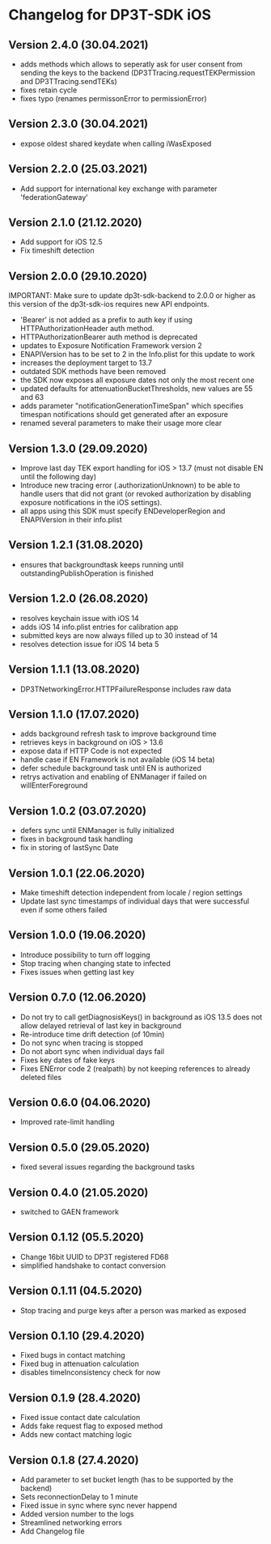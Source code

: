 # Changelog for DP3T-SDK iOS

## Version 2.4.0 (30.04.2021)
- adds methods which allows to seperatly  ask for user consent from sending the keys to the backend (DP3TTracing.requestTEKPermission and DP3TTracing.sendTEKs)
- fixes retain cycle
- fixes typo (renames permissonError to permissionError)

## Version 2.3.0 (30.04.2021)
- expose oldest shared keydate when calling iWasExposed

## Version 2.2.0 (25.03.2021)
- Add support for international key exchange with parameter 'federationGateway'

## Version 2.1.0 (21.12.2020)
- Add support for iOS 12.5
- Fix timeshift detection

## Version 2.0.0 (29.10.2020)

IMPORTANT: Make sure to update dp3t-sdk-backend to 2.0.0 or higher as this version of the dp3t-sdk-ios requires new API endpoints.

- 'Bearer' is not added as a prefix to auth key if using HTTPAuthorizationHeader auth method. 
- HTTPAuthorizationBearer auth method is deprecated
- updates to Exposure Notification Framework version 2
- ENAPIVersion has to be set to 2 in the Info.plist for this update to work
- increases the deployment target to 13.7
- outdated SDK methods have been removed
- the SDK now exposes all exposure dates not only the most recent one
- updated defaults for attenuationBucketThresholds, new values are 55 and 63
- adds parameter "notificationGenerationTimeSpan" which specifies timespan notifications should get generated after an exposure
- renamed several parameters to make their usage more clear

## Version 1.3.0 (29.09.2020)
- Improve last day TEK export handling for iOS > 13.7 (must not disable EN until the following day)
- Introduce new tracing error (.authorizationUnknown) to be able to handle users that did not grant (or revoked authorization by disabling exposure notifications in the iOS settings).
- all apps using this SDK must specify ENDeveloperRegion and ENAPIVersion in their info.plist

## Version 1.2.1 (31.08.2020)
- ensures that backgroundtask keeps running until outstandingPublishOperation is finished

## Version 1.2.0 (26.08.2020)
- resolves keychain issue with iOS 14
- adds iOS 14 info.plist entries for calibration app
- submitted keys are now always filled up to 30 instead of 14
- resolves detection issue for iOS 14 beta 5

## Version 1.1.1 (13.08.2020)
- DP3TNetworkingError.HTTPFailureResponse includes raw data

## Version 1.1.0 (17.07.2020)
- adds background refresh task to improve background time
- retrieves keys in background on iOS > 13.6
- expose data if HTTP Code is not expected
- handle case if EN Framework is not available (iOS 14 beta)
- defer schedule background task until EN is authorized
- retrys activation and enabling of ENManager if failed on willEnterForeground

## Version 1.0.2 (03.07.2020)
- defers sync until ENManager is fully initialized
- fixes in background task handling
- fix in storing of lastSync Date

## Version 1.0.1 (22.06.2020)
- Make timeshift detection independent from locale / region settings
- Update last sync timestamps of individual days that were successful even if some others failed

## Version 1.0.0 (19.06.2020)
- Introduce possibility to turn off logging
- Stop tracing when changing state to infected
- Fixes issues when getting last key 

## Version 0.7.0 (12.06.2020)
- Do not try to call getDiagnosisKeys() in background as iOS 13.5 does not allow delayed retrieval of last key in background
- Re-introduce time drift detection (of 10min)
- Do not sync when tracing is stopped 
- Do not abort sync when individual days fail
- Fixes key dates of fake keys 
- Fixes ENError code 2 (realpath) by not keeping references to already deleted files

## Version 0.6.0 (04.06.2020)
- Improved rate-limit handling

## Version 0.5.0 (29.05.2020)
- fixed several issues regarding the background tasks

## Version 0.4.0 (21.05.2020)

- switched to GAEN framework

## Version 0.1.12 (05.5.2020)
- Change 16bit UUID to DP3T registered FD68
- simplified handshake to contact conversion

## Version 0.1.11 (04.5.2020)
- Stop tracing and purge keys after a person was marked as exposed

## Version 0.1.10 (29.4.2020)
- Fixed bugs in contact matching
- Fixed bug in attenuation calculation
- disables timeInconsistency check for now

## Version 0.1.9 (28.4.2020)
- Fixed issue contact date calculation
- Adds fake request flag to exposed method
- Adds new contact matching logic

## Version 0.1.8 (27.4.2020)
- Add parameter to set bucket length (has to be supported by the backend)
- Sets reconnectionDelay to 1 minute
- Fixed issue in sync where sync never happend
- Added version number to the logs
- Streamlined networking errors
- Add Changelog file
